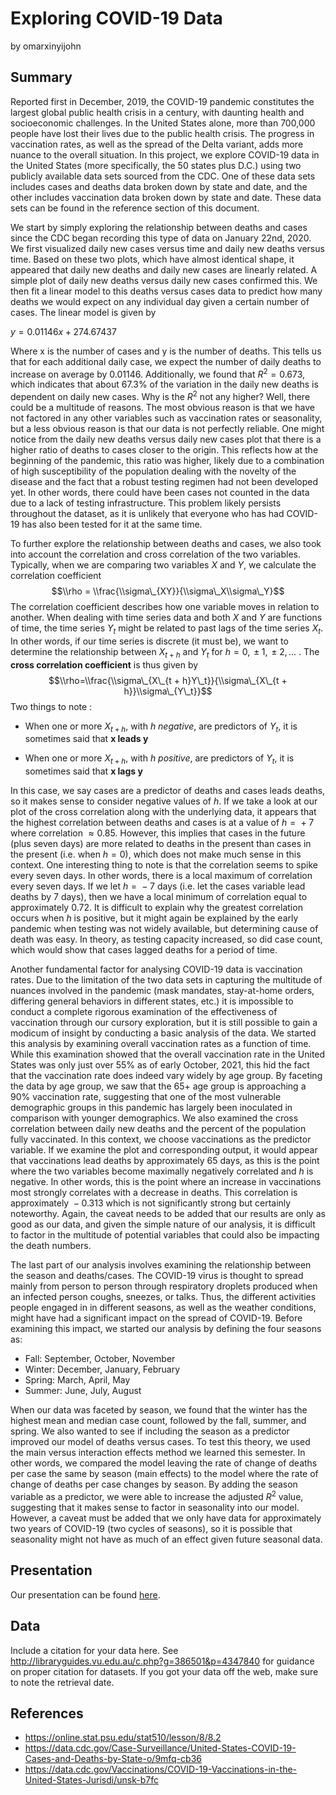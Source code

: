 Exploring COVID-19 Data
================
by omarxinyijohn

## Summary

Reported first in December, 2019, the COVID-19 pandemic constitutes the
largest global public health crisis in a century, with daunting health
and socioeconomic challenges. In the United States alone, more than
700,000 people have lost their lives due to the public health crisis.
The progress in vaccination rates, as well as the spread of the Delta
variant, adds more nuance to the overall situation. In this project, we
explore COVID-19 data in the United States (more specifically, the 50
states plus D.C.) using two publicly available data sets sourced from
the CDC. One of these data sets includes cases and deaths data broken
down by state and date, and the other includes vaccination data broken
down by state and date. These data sets can be found in the reference
section of this document.

We start by simply exploring the relationship between deaths and cases
since the CDC began recording this type of data on January 22nd, 2020.
We first visualized daily new cases versus time and daily new deaths
versus time. Based on these two plots, which have almost identical
shape, it appeared that daily new deaths and daily new cases are
linearly related. A simple plot of daily new deaths versus daily new
cases confirmed this. We then fit a linear model to this deaths versus
cases data to predict how many deaths we would expect on any individual
day given a certain number of cases. The linear model is given by

*y* = 0.01146*x* + 274.67437

Where x is the number of cases and y is the number of deaths. This tells
us that for each additional daily case, we expect the number of daily
deaths to increase on average by 0.01146. Additionally, we found that
*R*<sup>2</sup> = 0.673, which indicates that about 67.3% of the
variation in the daily new deaths is dependent on daily new cases. Why
is the *R*<sup>2</sup> not any higher? Well, there could be a multitude
of reasons. The most obvious reason is that we have not factored in any
other variables such as vaccination rates or seasonality, but a less
obvious reason is that our data is not perfectly reliable. One might
notice from the daily new deaths versus daily new cases plot that there
is a higher ratio of deaths to cases closer to the origin. This reflects
how at the beginning of the pandemic, this ratio was higher, likely due
to a combination of high susceptibility of the population dealing with
the novelty of the disease and the fact that a robust testing regimen
had not been developed yet. In other words, there could have been cases
not counted in the data due to a lack of testing infrastructure. This
problem likely persists throughout the dataset, as it is unlikely that
everyone who has had COVID-19 has also been tested for it at the same
time.

To further explore the relationship between deaths and cases, we also
took into account the correlation and cross correlation of the two
variables. Typically, when we are comparing two variables *X* and *Y*,
we calculate the correlation coefficient
$$\\rho = \\frac{\\sigma\_{XY}}{\\sigma\_X\\sigma\_Y}$$
The correlation coefficient describes how one variable moves in relation
to another. When dealing with time series data and both *X* and *Y* are
functions of time, the time series *Y*<sub>*t*</sub> might be related to
past lags of the time series *X*<sub>*t*</sub>. In other words, if our
time series is discrete (it must be), we want to determine the
relationship between *X*<sub>*t* + *h*</sub> and *Y*<sub>*t*</sub> for
*h* = 0,  ± 1,  ± 2, ... . The **cross correlation coefficient** is thus
given by
$$\\rho=\\frac{\\sigma\_{X\_{t + h}Y\_t}}{\\sigma\_{X\_{t + h}}\\sigma\_{Y\_t}}$$
Two things to note :

-   When one or more *X*<sub>*t* + *h*</sub>, with *h* *negative*, are
    predictors of *Y*<sub>*t*</sub>, it is sometimes said that **x leads
    y**

-   When one or more *X*<sub>*t* + *h*</sub>, with *h* *positive*, are
    predictors of *Y*<sub>*t*</sub>, it is sometimes said that **x lags
    y**

In this case, we say cases are a predictor of deaths and cases leads
deaths, so it makes sense to consider negative values of *h*. If we take
a look at our plot of the cross correlation along with the underlying
data, it appears that the highest correlation between deaths and cases
is at a value of *h* =  + 7 where correlation  ≈ 0.85. However, this
implies that cases in the future (plus seven days) are more related to
deaths in the present than cases in the present (i.e. when *h* = 0),
which does not make much sense in this context. One interesting thing to
note is that the correlation seems to spike every seven days. In other
words, there is a local maximum of correlation every seven days. If we
let *h* =  − 7 days (i.e. let the cases variable lead deaths by 7 days),
then we have a local minimum of correlation equal to approximately 0.72.
It is difficult to explain why the greatest correlation occurs when *h*
is positive, but it might again be explained by the early pandemic when
testing was not widely available, but determining cause of death was
easy. In theory, as testing capacity increased, so did case count, which
would show that cases lagged deaths for a period of time.

Another fundamental factor for analysing COVID-19 data is vaccination
rates. Due to the limitation of the two data sets in capturing the
multitude of nuances involved in the pandemic (mask mandates,
stay-at-home orders, differing general behaviors in different states,
etc.) it is impossible to conduct a complete rigorous examination of the
effectiveness of vaccination through our cursory exploration, but it is
still possible to gain a modicum of insight by conducting a basic
analysis of the data. We started this analysis by examining overall
vaccination rates as a function of time. While this examination showed
that the overall vaccination rate in the United States was only just
over 55% as of early October, 2021, this hid the fact that the
vaccination rate does indeed vary widely by age group. By faceting the
data by age group, we saw that the 65+ age group is approaching a 90%
vaccination rate, suggesting that one of the most vulnerable demographic
groups in this pandemic has largely been inoculated in comparison with
younger demographics. We also examined the cross correlation between
daily new deaths and the percent of the population fully vaccinated. In
this context, we choose vaccinations as the predictor variable. If we
examine the plot and corresponding output, it would appear that
vaccinations lead deaths by approximately 65 days, as this is the point
where the two variables become maximally negatively correlated and *h*
is negative. In other words, this is the point where an increase in
vaccinations most strongly correlates with a decrease in deaths. This
correlation is approximately  − 0.313 which is not significantly strong
but certainly noteworthy. Again, the caveat needs to be added that our
results are only as good as our data, and given the simple nature of our
analysis, it is difficult to factor in the multitude of potential
variables that could also be impacting the death numbers.

The last part of our analysis involves examining the relationship
between the season and deaths/cases. The COVID-19 virus is thought to
spread mainly from person to person through respiratory droplets
produced when an infected person coughs, sneezes, or talks. Thus, the
different activities people engaged in in different seasons, as well as
the weather conditions, might have had a significant impact on the
spread of COVID-19. Before examining this impact, we started our
analysis by defining the four seasons as:

-   Fall: September, October, November
-   Winter: December, January, February
-   Spring: March, April, May
-   Summer: June, July, August

When our data was faceted by season, we found that the winter has the
highest mean and median case count, followed by the fall, summer, and
spring. We also wanted to see if including the season as a predictor
improved our model of deaths versus cases. To test this theory, we used
the main versus interaction effects method we learned this semester. In
other words, we compared the model leaving the rate of change of deaths
per case the same by season (main effects) to the model where the rate
of change of deaths per case changes by season. By adding the season
variable as a predictor, we were able to increase the adjusted
*R*<sup>2</sup> value, suggesting that it makes sense to factor in
seasonality into our model. However, a caveat must be added that we only
have data for approximately two years of COVID-19 (two cycles of
seasons), so it is possible that seasonality might not have as much of
an effect given future seasonal data.

## Presentation

Our presentation can be found [here](presentation/presentation.html).

## Data

Include a citation for your data here. See
<http://libraryguides.vu.edu.au/c.php?g=386501&p=4347840> for guidance
on proper citation for datasets. If you got your data off the web, make
sure to note the retrieval date.

## References

-   <https://online.stat.psu.edu/stat510/lesson/8/8.2>
-   <https://data.cdc.gov/Case-Surveillance/United-States-COVID-19-Cases-and-Deaths-by-State-o/9mfq-cb36>
-   <https://data.cdc.gov/Vaccinations/COVID-19-Vaccinations-in-the-United-States-Jurisdi/unsk-b7fc>
